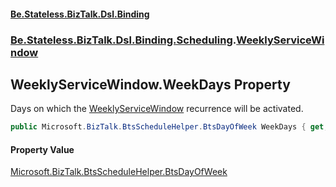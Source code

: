 #### [Be.Stateless.BizTalk.Dsl.Binding](README.md 'README')
### [Be.Stateless.BizTalk.Dsl.Binding.Scheduling](Be.Stateless.BizTalk.Dsl.Binding.Scheduling.md 'Be.Stateless.BizTalk.Dsl.Binding.Scheduling').[WeeklyServiceWindow](WeeklyServiceWindow.md 'Be.Stateless.BizTalk.Dsl.Binding.Scheduling.WeeklyServiceWindow')

## WeeklyServiceWindow.WeekDays Property

Days on which the [WeeklyServiceWindow](WeeklyServiceWindow.md 'Be.Stateless.BizTalk.Dsl.Binding.Scheduling.WeeklyServiceWindow') recurrence will be activated.

```csharp
public Microsoft.BizTalk.BtsScheduleHelper.BtsDayOfWeek WeekDays { get; set; }
```

#### Property Value
[Microsoft.BizTalk.BtsScheduleHelper.BtsDayOfWeek](https://docs.microsoft.com/en-us/dotnet/api/Microsoft.BizTalk.BtsScheduleHelper.BtsDayOfWeek 'Microsoft.BizTalk.BtsScheduleHelper.BtsDayOfWeek')